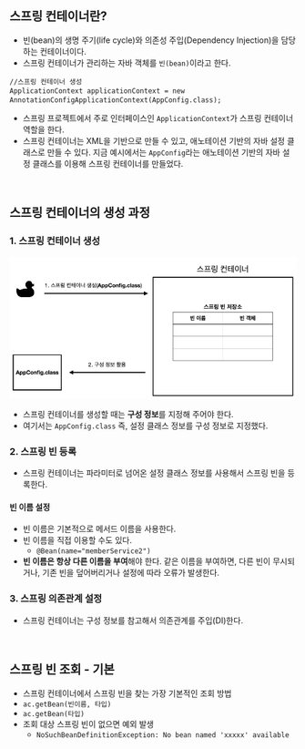 ## 스프링 컨테이너란?

* 빈(bean)의 생명 주기(life cycle)와 의존성 주입(Dependency Injection)을 담당하는 컨테이너이다.
* 스프링 컨테이너가 관리하는 자바 객체를 `빈(bean)`이라고 한다. 

```
//스프링 컨테이너 생성
ApplicationContext applicationContext = new AnnotationConfigApplicationContext(AppConfig.class);
```

* 스프링 프로젝트에서 주로 인터페이스인 `ApplicationContext`가 스프링 컨테이너 역할을 한다.
* 스프링 컨테이너는 XML을 기반으로 만들 수 있고, 애노테이션 기반의 자바 설정 클래스로 만들 수 있다. 지금 예시에서는 `AppConfig`라는 애노테이션 기반의 자바 설정 클래스를 이용해 스프링 컨테이너를 만들었다.

<br>

## 스프링 컨테이너의 생성 과정

### 1. 스프링 컨테이너 생성

<img src="./img/spring_basic_1.png">

* 스프링 컨테이너를 생성할 때는 **구성 정보**를 지정해 주어야 한다.
* 여기서는 `AppConfig.class` 즉, 설정 클래스 정보를 구성 정보로 지정했다.

### 2. 스프링 빈 등록

* 스프링 컨테이너는 파라미터로 넘어온 설정 클래스 정보를 사용해서 스프링 빈을 등록한다.

#### 빈 이름 설정

* 빈 이름은 기본적으로 메서드 이름을 사용한다.
* 빈 이름을 직접 이용할 수도 있다.
  * `@Bean(name="memberService2")`
* **빈 이름은 항상 다른 이름을 부여**해야 한다. 같은 이름을 부여하면, 다른 빈이 무시되거나, 기존 빈을 덮어버리거나 설정에 따라 오류가 발생한다.

### 3. 스프링 의존관계 설정

* 스프링 컨테이너는 구성 정보를 참고해서 의존관계를 주입(DI)한다.

<br>

## 스프링 빈 조회 - 기본

* 스프링 컨테이너에서 스프링 빈을 찾는 가장 기본적인 조회 방법
 * `ac.getBean(빈이름, 타입)`
 * `ac.getBean(타입)`
 * 조회 대상 스프링 빈이 없으면 예외 발생
   * `NoSuchBeanDefinitionException: No bean named 'xxxxx' available`



